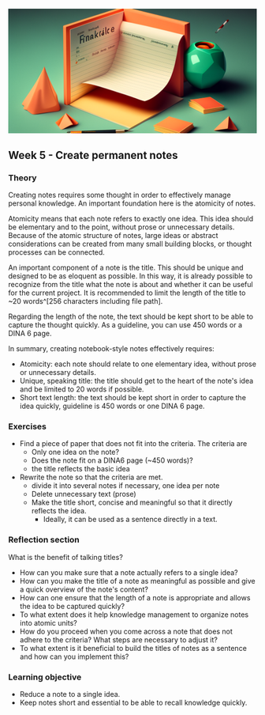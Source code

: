 ![Länge der Notiz](images/woche5.png)

## Week 5 - Create permanent notes

### Theory
Creating notes requires some thought in order to effectively manage personal knowledge. An important foundation here is the atomicity of notes.

Atomicity means that each note refers to exactly one idea. This idea should be elementary and to the point, without prose or unnecessary details. Because of the atomic structure of notes, large ideas or abstract considerations can be created from many small building blocks, or thought processes can be connected.

An important component of a note is the title. This should be unique and designed to be as eloquent as possible. In this way, it is already possible to recognize from the title what the note is about and whether it can be useful for the current project. It is recommended to limit the length of the title to ~20 words^[256 characters including file path].

Regarding the length of the note, the text should be kept short to be able to capture the thought quickly. As a guideline, you can use 450 words or a DINA 6 page.

In summary, creating notebook-style notes effectively requires:

- Atomicity: each note should relate to one elementary idea, without prose or unnecessary details.
- Unique, speaking title: the title should get to the heart of the note's idea and be limited to 20 words if possible.
- Short text length: the text should be kept short in order to capture the idea quickly, guideline is 450 words or one DINA 6 page.


### Exercises
- Find a piece of paper that does not fit into the criteria. The criteria are
	- Only one idea on the note?
	- Does the note fit on a DINA6 page (~450 words)?
	- the title reflects the basic idea
- Rewrite the note so that the criteria are met.
	- divide it into several notes if necessary, one idea per note
	- Delete unnecessary text (prose)
	- Make the title short, concise and meaningful so that it directly reflects the idea.
		- Ideally, it can be used as a sentence directly in a text.

### Reflection section
What is the benefit of talking titles?
- How can you make sure that a note actually refers to a single idea?
- How can you make the title of a note as meaningful as possible and give a quick overview of the note's content?
- How can one ensure that the length of a note is appropriate and allows the idea to be captured quickly?
- To what extent does it help knowledge management to organize notes into atomic units?
- How do you proceed when you come across a note that does not adhere to the criteria? What steps are necessary to adjust it?
- To what extent is it beneficial to build the titles of notes as a sentence and how can you implement this?

### Learning objective
- Reduce a note to a single idea.
- Keep notes short and essential to be able to recall knowledge quickly.
<script src="https://giscus.app/client.js"
        data-repo="cogneon/lernos-zettelkasten"
        data-repo-id="R_kgDOI5YY1w"
        data-category="Announcements"
        data-category-id="DIC_kwDOI5YY184CUTx3"
        data-mapping="pathname"
        data-strict="0"
        data-reactions-enabled="1"
        data-emit-metadata="0"
        data-input-position="bottom"
        data-theme="light"
        data-lang="en"
        crossorigin="anonymous"
        async>
</script>
